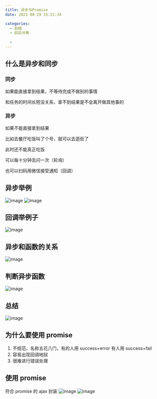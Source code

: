 ```yaml
---
title: 异步与Promise
date: 2021-08-29 15:21:34

categories:
  - 前端
  - 前后分离
 
  - 
---
```

## 什么是异步和同步

### 同步

如果能直接拿到结果，不等待完成不做别的事情

和任务的时间长短没关系，拿不到结果是不会离开做其他事的

### 异步

如果不能直接拿到结果

比如去餐厅吃饭叫了个号，就可以去逛街了

此时还不能真正吃饭

可以每十分钟去问一次（轮询）

也可以扫码用微信接受通知（回调）

## 异步举例

![image](https://cdn.jsdelivr.net/gh/botshen/cdn@master/20210827/image.31vwm0yozuo0.png)
![image](https://cdn.jsdelivr.net/gh/botshen/cdn@master/20210827/image.y99zwl9ntls.png)

## 回调举例子

![image](https://cdn.jsdelivr.net/gh/botshen/cdn@master/20210827/image.4qukite7ziw0.png)

## 异步和函数的关系

![image](https://cdn.jsdelivr.net/gh/botshen/cdn@master/20210827/image.1r23qcs0y6xs.png)

## 判断异步函数

![image](https://cdn.jsdelivr.net/gh/botshen/cdn@master/20210827/image.is2ilhh3360.png)

## 总结

![image](https://cdn.jsdelivr.net/gh/botshen/cdn@master/20210827/image.4x3r9edctou0.png)

## 为什么要使用 promise

1. 不规范，名称五花八门，有的人用 success+error 有人用 success+fail
2. 容易出现回调地狱
3. 很难进行错误处理

## 使用 promise

符合 promise 的 ajax 封装
![image](https://cdn.jsdelivr.net/gh/botshen/cdn@master/20210827/image.4jrg6zqfax00.png)
![image](https://cdn.jsdelivr.net/gh/botshen/cdn@master/20210827/image.26skexxuurog.png)